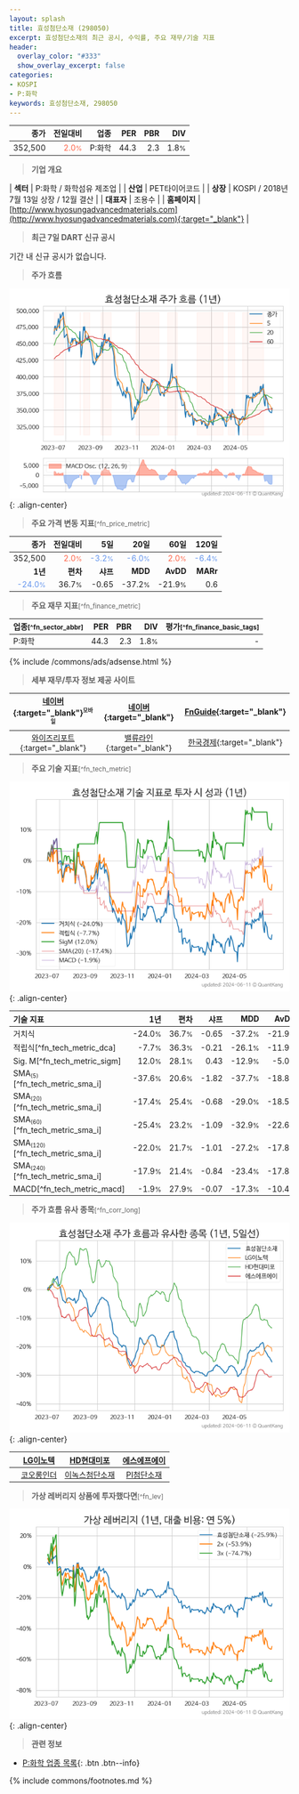 ```yaml
---
layout: splash
title: 효성첨단소재 (298050)
excerpt: 효성첨단소재의 최근 공시, 수익률, 주요 재무/기술 지표
header:
  overlay_color: "#333"
  show_overlay_excerpt: false
categories:
- KOSPI
- P:화학
keywords: 효성첨단소재, 298050
---
```


| **종가** | **전일대비** | **업종** | **PER** | **PBR** | **DIV** |
| -------: | -----------: | -------: | ------: | ------: | ------: |
| 352,500 | <span style="color: tomato">2.0<small>%</small></span> | P:화학 | 44.3 | 2.3 | 1.8<small>%</small> |

<!-- more -->


> **기업 개요**<a id="company"></a>

| <span style="white-space:nowrap;">**섹터**</span> | P:화학 / 화학섬유 제조업 |
| <span style="white-space:nowrap;">**산업**</span> | PET타이어코드 |
| <span style="white-space:nowrap;">**상장**</span> | KOSPI / 2018년 7월 13일 상장 / 12월 결산 |
| <span style="white-space:nowrap;">**대표자**</span> | 조용수 |
| <span style="white-space:nowrap;">**홈페이지**</span> | [http://www.hyosungadvancedmaterials.com](http://www.hyosungadvancedmaterials.com){:target="_blank"} |


> **최근 7일 DART 신규 공시**<a id="dart"></a>

기간 내 신규 공시가 없습니다.


> **주가 흐름**<a id="price"></a>

![298050](/stock/images/298050.png){: .align-center}


> **주요 가격 변동 지표**<small>[^fn_price_metric]</small>

| **종가** | **전일대비** | **5일** | **20일** | **60일** | **120일** |
| -------: | -----------: | ------: | -------: | -------: | --------: |
| 352,500 | <span style="color: tomato">2.0<small>%</small></span> | <span style="color: cornflowerblue">-3.2<small>%</small></span> | <span style="color: cornflowerblue">-6.0<small>%</small></span> | <span style="color: tomato">2.0<small>%</small></span> | <span style="color: cornflowerblue">-6.4<small>%</small></span> |
| **1년** | **편차** | **샤프** | **MDD** | **AvDD** | **MARr** |
| <span style="color: cornflowerblue">-24.0<small>%</small></span> | 36.7<small>%</small> | -0.65 | -37.2<small>%</small> | -21.9<small>%</small> | 0.6 |


> **주요 재무 지표**<small>[^fn_finance_metric]</small>

| **업종**<small>[^fn_sector_abbr]</small> | **PER** | **PBR** | **DIV** | **평가**<small>[^fn_finance_basic_tags]</small> |
| :--------------------------------------- | ------: | ------: | ------: | ----------------------------------------------: |
| P:화학 | 44.3 | 2.3 | 1.8<small>%</small> | - |



{% include /commons/ads/adsense.html %}

> **세부 재무/투자 정보 제공 사이트**

| [네이버](https://m.stock.naver.com/domestic/stock/298050/finance/summary){:target="_blank"}<sup><small>모바일</small></sup> | [네이버](https://finance.naver.com/item/coinfo.naver?code=298050){:target="_blank"} | [FnGuide](https://comp.fnguide.com/SVO2/ASP/SVD_Invest.asp?gicode=A298050&MenuYn=Y){:target="_blank"} |
| :---: | :---: | :---: |
| [와이즈리포트](https://comp.wisereport.co.kr/company/c1040001.aspx?cmp_cd=298050){:target="_blank"} | [밸류라인](https://www.valueline.co.kr/finance/summary/298050){:target="_blank"} | [한국경제](https://markets.hankyung.com/stock/298050/financial-summary){:target="_blank"} |


> **주요 기술 지표**<small>[^fn_tech_metric]</small>


![298050](/stock/images/298050_tech.png){: .align-center}

| **기술 지표** | **1년** | **편차** | **샤프** | **MDD** | **AvDD** |
| :------------ | ------: | -----------: | -------: | ------: | -------: |
| 거치식 | -24.0<small>%</small> | 36.7<small>%</small> | -0.65 | -37.2<small>%</small> | -21.9<small>%</small> |
| 적립식[^fn_tech_metric_dca] | -7.7<small>%</small> | 36.3<small>%</small> | -0.21 | -26.1<small>%</small> | -11.9<small>%</small> |
| Sig. M[^fn_tech_metric_sigm] | 12.0<small>%</small> | 28.1<small>%</small> | 0.43 | -12.9<small>%</small> | -5.0<small>%</small> |
| SMA<small><sub>(5)</sub></small>[^fn_tech_metric_sma_i] | -37.6<small>%</small> | 20.6<small>%</small> | -1.82 | -37.7<small>%</small> | -18.8<small>%</small> |
| SMA<small><sub>(20)</sub></small>[^fn_tech_metric_sma_i] | -17.4<small>%</small> | 25.4<small>%</small> | -0.68 | -29.0<small>%</small> | -18.5<small>%</small> |
| SMA<small><sub>(60)</sub></small>[^fn_tech_metric_sma_i] | -25.4<small>%</small> | 23.2<small>%</small> | -1.09 | -32.9<small>%</small> | -22.6<small>%</small> |
| SMA<small><sub>(120)</sub></small>[^fn_tech_metric_sma_i] | -22.0<small>%</small> | 21.7<small>%</small> | -1.01 | -27.2<small>%</small> | -17.8<small>%</small> |
| SMA<small><sub>(240)</sub></small>[^fn_tech_metric_sma_i] | -17.9<small>%</small> | 21.4<small>%</small> | -0.84 | -23.4<small>%</small> | -17.8<small>%</small> |
| MACD[^fn_tech_metric_macd] | -1.9<small>%</small> | 27.9<small>%</small> | -0.07 | -17.3<small>%</small> | -10.4<small>%</small> |


> **주가 흐름 유사 종목**<a id="corr"></a><small>[^fn_corr_long]</small>

![298050](/stock/images/298050_corr.png){: .align-center}

|       | [LG이노텍](/011070/) | [HD현대미포](/010620/) | [에스에프에이](/056190/) |
| :---: | :------------------------------------: | :------------------------------------: | :------------------------------------: |
|       | [코오롱인더](/120110/) | [이녹스첨단소재](/272290/) | [PI첨단소재](/178920/) |


> **가상 레버리지 상품에 투자했다면**<a id="2x"></a><small>[^fn_lev]</small>

![298050](/stock/images/298050_2x.png){: .align-center}


> **관련 정보**

- [P:화학 업종 목록](/stats/sector/kospi_업종_화학_종목/){: .btn .btn--info}

{% include commons/footnotes.md %}